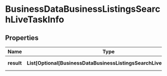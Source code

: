 # BusinessDataBusinessListingsSearchLiveTaskInfo


## Properties

| Name | Type | Description | Notes |
|------------ | ------------- | ------------- | -------------|
**result** | **List[Optional[BusinessDataBusinessListingsSearchLiveResultInfo]]** | array of results |[optional]|